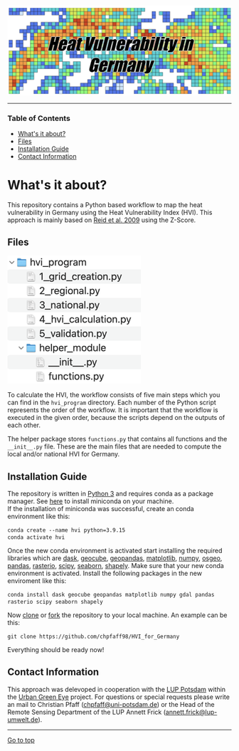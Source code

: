 
![alt text](res/hvi-intro.jpeg)

<hr>

### Table of Contents
- [What's it about?](#whats-it-about)
- [Files](#files)
- [Installation Guide](#installation-guide)
- [Contact Information](#contact-information)

# What's it about?
This repository contains a Python based workflow to map the heat vulnerability in Germany using the Heat Vulnerability Index (HVI). This approach is mainly based on [Reid et al. 2009](https://www.ncbi.nlm.nih.gov/pmc/articles/PMC2801183/) using the Z-Score.<br>

## Files

<img src="res/code_structure.png" alt="drawing" style="width:300px;"/>


To calculate the HVI, the workflow consists of five main steps which you can find in the `hvi_program` directory. Each number of the Python script represents the order of the workflow. It is important that the workflow is executed in the given order, because the scripts depend on the outputs of each other.

The helper package stores `functions.py` that contains all functions and the `__init__.py` file. These are the main files that are needed to compute the local and/or national HVI for Germany.

## Installation Guide

The repository is written in [Python 3](https://www.python.org/) and requires conda as a package manager. See [here](https://conda.io/projects/conda/en/latest/user-guide/install/index.html) to install miniconda on your machine.<br>
If the installation of miniconda was successful, create an conda environment like this:

```
conda create --name hvi python=3.9.15
conda activate hvi
```

Once the new conda environment is activated start installing the required libraries which are [dask](https://www.dask.org/), [geocube](https://corteva.github.io/geocube/latest/), [geopandas](https://geopandas.org/en/stable/), [matplotlib](https://matplotlib.org/), [numpy](https://numpy.org/), [osgeo](https://pypi.org/project/osgeo/), [pandas](https://pandas.pydata.org/), [rasterio](https://pypi.org/project/rasterio/), [scipy](https://scipy.org/), [seaborn](https://seaborn.pydata.org/), [shapely](https://pypi.org/project/shapely/). Make sure that your new conda  environment is activated. Install the following packages in the new enviroment like this:

```
conda install dask geocube geopandas matplotlib numpy gdal pandas rasterio scipy seaborn shapely
```

Now [clone](https://docs.github.com/en/repositories/creating-and-managing-repositories/cloning-a-repository) or [fork](https://docs.github.com/en/pull-requests/collaborating-with-pull-requests/working-with-forks/fork-a-repo) the repository to your local machine. An example can be this:

```
git clone https://github.com/chpfaff98/HVI_for_Germany
```
Everything should be ready now!

## Contact Information

This approach was delevoped in cooperation with the [LUP Potsdam](https://www.lup-umwelt.de/) within the [Urban Green Eye](http://urbangreeneye.de/) project. For questions or special requests please write an mail to Christian Pfaff (chpfaff@uni-potsdam.de) or the Head of the Remote Sensing Department of the LUP Annett Frick (annett.frick@lup-umwelt.de).

<hr>

[Go to top](#table-of-contents)
